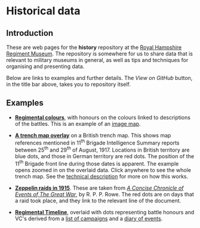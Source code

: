 # Historical data

## Introduction
These are web pages for the **history** repository at the [Royal Hampshire Regiment Museum](https://www.royalhampshireregiment.org/). The repository is somewhere for us to share data that is relevant to military museums in general, as well as tips and techniques for organising and presenting data.

Below are links to examples and further details. The *View on GitHub* button, in the title bar above, takes you to repository itself.

## Examples

- **[Regimental colours](https://tigersmuseum.github.io/history/colours/1stBn.svg)**, with honours on the colours linked to descriptions of the battles. This is an example of an [image map](docs/imagemap.md).

- **[A trench map overlay](https://tigersmuseum.github.io/history/examples/51b.svg)** on a British trench map. This shows map references mentioned in 11<sup>th</sup> Brigade Intelligence Summary reports between 25<sup>th</sup> and 29<sup>th</sup> of August, 1917. Locations in British territory are blue dots, and those in German territory are red dots. The position of the 11<sup>th</sup> Brigade front line during those dates is apparent. The example opens zoomed in on the overlaid data. Click anywhere to see the whole trench map. See the [technical description](docs/trench-map.md) for more on how this works.

- **[Zeppelin raids in 1915](examples/zeppelin.svg)**. These are taken from *[A Concise Chronicle of Events of The Great War](events/ww1/rowe.xhtml)*, by R. P. P. Rowe. The red dots are on days that a raid took place, and they link to the relevant line of the document.

- **[Regimental Timeline](examples/rhants.svg)**, overlaid with dots representing battle honours and VC's derived from a [list of campaigns](events/rhants/battles.xhtml) and a [diary of events](events/rhants/eventdiary.xhtml).